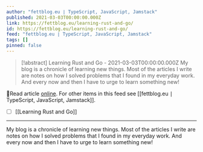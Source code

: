 ```yaml
---
author: "fettblog․eu ∣ TypeScript, JavaScript, Jamstack"
published: 2021-03-03T00:00:00.000Z
link: https://fettblog.eu/learning-rust-and-go/
id: https://fettblog.eu/learning-rust-and-go/
feed: "fettblog․eu ∣ TypeScript, JavaScript, Jamstack"
tags: []
pinned: false
---
```

> [!abstract] Learning Rust and Go - 2021-03-03T00:00:00.000Z
> My blog is a chronicle of learning new things. Most of the articles I write are notes on how I solved problems that I found in my everyday work. And every now and then I have to urge to learn something new!

🔗Read article [online](https://fettblog.eu/learning-rust-and-go/). For other items in this feed see [[fettblog․eu ∣ TypeScript, JavaScript, Jamstack]].

- [ ] [[Learning Rust and Go]]
- - -
My blog is a chronicle of learning new things. Most of the articles I write are notes on how I solved problems that I found in my everyday work. And every now and then I have to urge to learn something new!
